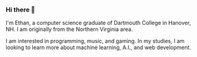 ### Hi there 👋

I'm Ethan, a computer science graduate of Dartmouth College in Hanover, NH. I am originally from the Northern Virginia area.

I am interested in programming, music, and gaming. In my studies, I am looking to learn more about machine learning, A.I., and web development.
